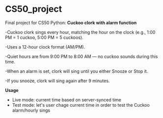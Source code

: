 # CS50_project
Final project for CS50 Python:
**Cuckoo clork with alarm function**

-Cuckoo clork sings every hour, matching the hour on the clock (e.g., 1:00 PM = 1 cuckoo, 5:00 PM = 5 cuckoos).

-Uses a 12-hour clock format (AM/PM).

-Quiet hours are from 9:00 PM to 8:00 AM — no cuckoo sounds during this time.

-When an alarm is set, clork will sing until you either Snooze or Stop it.

-If you snooze, clork will sing again after 9 minutes.


**Usage**
- Live mode: current time based on server-synced time
- Test mode: let's user chage current time in order to test the Cuckoo alarm/hourly sings

  
